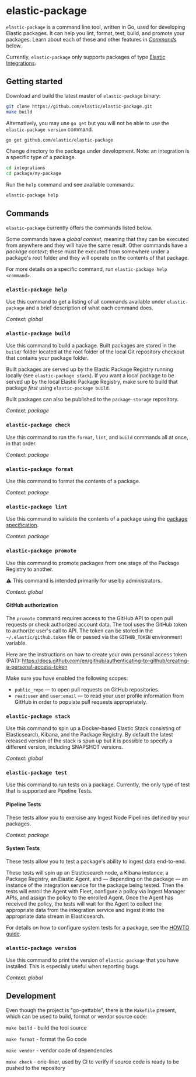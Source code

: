 # elastic-package

`elastic-package` is a command line tool, written in Go, used for developing Elastic packages. It can help you lint, format, 
test, build, and promote your packages. Learn about each of these and other features in [_Commands_](#commands) below.

Currently, `elastic-package` only supports packages of type [Elastic Integrations](https://github.com/elastic/integrations).

## Getting started

Download and build the latest master of `elastic-package` binary:

```bash
git clone https://github.com/elastic/elastic-package.git
make build
```

Alternatively, you may use `go get` but you will not be able to use the `elastic-package version` command.

```bash
go get github.com/elastic/elastic-package
```

Change directory to the package under development. Note: an integration is a specific type of a package.

```bash
cd integrations
cd package/my-package
```

Run the `help` command and see available commands:

```bash
elastic-package help
```

## Commands

`elastic-package` currently offers the commands listed below. 

Some commands have a _global context_, meaning that they can be executed from anywhere and they will have the 
same result. Other commands have a _package context_; these must be executed from somewhere under a package's
root folder and they will operate on the contents of that package.

For more details on a specific command, run `elastic-package help <command>`.

### `elastic-package help`

Use this command to get a listing of all commands available under `elastic-package` and a brief
description of what each command does.

_Context: global_


### `elastic-package build`

Use this command to build a package. Built packages are stored in the `build/` folder located at the root folder of the local Git repository checkout that contains your package folder.

Built packages are served up by the Elastic Package Registry running locally (see 
`elastic-package stack`). If you want a local package to be served up by the local
Elastic Package Registry, make sure to build that package _first_ using 
`elastic-package build`.

Built packages can also be published to the `package-storage` repository.

_Context: package_


### `elastic-package check`

Use this command to run the `format`, `lint`, and `build` commands all at once, in that order.

_Context: package_


### `elastic-package format`

Use this command to format the contents of a package.

_Context: package_


### `elastic-package lint`

Use this command to validate the contents of a package using the 
[package specification](https://github.com/elastic/package-spec).

_Context: package_


### `elastic-package promote`

Use this command to promote packages from one stage of the Package Registry to another.

:warning: This command is intended primarily for use by administrators. 

_Context: global_

#### GitHub authorization

The `promote` command requires access to the GitHub API to open pull requests or check authorized account data.
The tool uses the GitHub token to authorize user's call to API. The token can be stored in the `~/.elastic/github.token`
file or passed via the `GITHUB_TOKEN` environment variable.

Here are the instructions on how to create your own personal access token (PAT):
https://docs.github.com/en/github/authenticating-to-github/creating-a-personal-access-token

Make sure you have enabled the following scopes:
* `public_repo` — to open pull requests on GitHub repositories.
* `read:user` and `user:email` — to read your user profile information from GitHub in order to populate pull requests appropriately.


### `elastic-package stack`

Use this command to spin up a Docker-based Elastic Stack consisting of Elasticsearch, Kibana, and 
the Package Registry. By default the latest released version of the stack is spun up but it is possible
to specify a different version, including SNAPSHOT versions.

_Context: global_


### `elastic-package test`

Use this command to run tests on a package. Currently, the only type of test that is supported are Pipeline Tests.

#### Pipeline Tests

These tests allow you to exercise any Ingest Node Pipelines defined by your packages.

_Context: package_

#### System Tests

These tests allow you to test a package's ability to ingest data end-to-end. 

These tests will spin up an Elasticsearch node, a Kibana instance, a Package Registry, an Elastic Agent, and — depending on the package — an instance of the integration service for the package being tested. Then the tests will enroll the Agent with Fleet, configure a policy via Ingest Manager APIs, and assign the policy to the enrolled Agent. Once the Agent has received the policy, the tests will wait for the Agent to collect the appropriate data from the integration service and ingest it into the appropriate data stream in Elasticsearch.

For details on how to configure system tests for a package, see the [HOWTO guide](docs/howto/system_testing.md).

### `elastic-package version`

Use this command to print the version of `elastic-package` that you have installed. This is
especially useful when reporting bugs.

_Context: global_


## Development

Even though the project is "go-gettable", there is the `Makefile` present, which can be used to build, format or vendor
source code:

`make build` - build the tool source

`make format` - format the Go code

`make vendor` - vendor code of dependencies

`make check` - one-liner, used by CI to verify if source code is ready to be pushed to the repository
